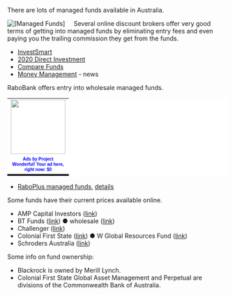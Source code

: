 
There are lots of managed funds available in Australia. 

<img alt="[Managed Funds]" src="/img/managed_funds.jpg"
	style="float:left;margin-right:20px" class="image" />

Several online discount brokers offer very good terms of getting into managed funds by eliminating entry fees and even paying you the trailing commission they get from the funds.

<ul>
	<li><a target="_blank" href="http://www.investsmart.com.au/">InvestSmart</a></li>
	<li><a target="_blank" href="http://www.2020directinvest.com.au/">2020 Direct Investment</a></li>
	<li><a target="_blank" href="http://www.comparefunds.com.au/">Compare Funds</a></li>
	<li><a href="http://www.moneymanagement.com.au/">Money Management</a> - news</li>
</ul>

RaboBank offers entry into wholesale managed funds.

<!--webbot bot="Include" U-Include="ads_square.html" TAG="BODY" startspan -->
<div class="right_box">

<!-- Beginning of Project Wonderful ad code: -->
<!-- Ad box ID: 26414 -->
<script type="text/javascript">
<!--
var d=document;
d.projectwonderful_adbox_id = "26414";
d.projectwonderful_adbox_type = "4";
d.projectwonderful_foreground_color = "";
d.projectwonderful_background_color = "";
//-->
</script>
<script type="text/javascript" src="http://www.projectwonderful.com/ad_display.js"></script>
<noscript><map name="admap26414" id="admap26414"><area href="http://www.projectwonderful.com/out_nojs.php?r=0&amp;c=0&amp;id=26414&amp;type=4" shape="rect" coords="0,0,125,125" title="" alt="" target="_blank" /></map>
<table cellpadding="0" border="0" cellspacing="0" width="125" bgcolor="#ffffff"><tr><td><img src="http://www.projectwonderful.com/nojs.php?id=26414&amp;type=4" width="125" height="125" usemap="#admap26414" border="0" alt="" /></td></tr><tr><td bgcolor="#ffffff" colspan="1"><center><a style="font-size:10px;color:#0000ff;text-decoration:none;line-height:1.2;font-weight:bold;font-family:Tahoma, verdana,arial,helvetica,sans-serif;text-transform: none;letter-spacing:normal;text-shadow:none;white-space:normal;word-spacing:normal;" href="http://www.projectwonderful.com/advertisehere.php?id=26414&amp;type=4" target="_blank">Ads by Project Wonderful!  Your ad here, right now: $0</a></center></td></tr><tr><td colspan=1 valign="top" width=125 bgcolor="#000000" style="height:3px;font-size:1px;padding:0px;max-height:3px;"></td></tr></table>
</noscript>
<!-- End of Project Wonderful ad code. -->

</div>

<!--webbot bot="Include" endspan i-checksum="18236" -->

<ul>
	<li>
	<a href="http://www.rabodirect.com.au/managed-funds/default.aspx" target="_blank">RaboPlus 
	managed 
funds</a>,
	<a href="http://www.rabodirect.com.au/managed-funds/buy-managed-funds/default.aspx" target="_blank">
	details</a></li>
</ul>

Some funds have their current prices available online.

<ul>
	<li>AMP Capital Investors (<a href="http://www.ampcapital.com.au/">link</a>)</li>
	<li>BT Funds (<a href="http://www.bt.com.au/investors/">link</a>) ● 
	wholesale (<a href="http://www.bt.com.au/investors/our-products/managed-funds/bt-wholesale-funds.asp" target="_blank">link</a>)</li>
	<li>Challenger (<a href="http://www.challenger.com.au/">link</a>)</li>
	<li>Colonial First State (<a href="http://www.colonialfirststate.com.au/">link</a>) 
	● W Global Resources Fund (<a href="http://www.colonialfirststate.com.au/Price_performance/performanceNPrice.aspx?menutabtype=&amp;CompanyCode=001&amp;Public=1&amp;Custom=1&amp;Redirect=1" target="_blank">link</a>)</li>
	<li>Schroders Australia (<a href="http://www.schroders.com/australia/home/">link</a>)</li>
</ul>

Some info on fund ownership:

<ul>
	<li>Blackrock is owned by Merill Lynch.</li>
	<li>Colonial First State Global Asset Management and Perpetual are divisions of the 
	Commonwealth Bank of Australia.</li>
</ul>
